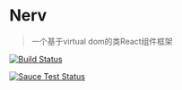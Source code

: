 # Nerv

> 一个基于virtual dom的类React组件框架

[![Build Status](https://travis-ci.org/o2team/nerv.svg?branch=master)](https://travis-ci.org/o2team/nerv)

[![Sauce Test Status](https://saucelabs.com/open_sauce/build_matrix/nervjs.svg)](https://saucelabs.com/u/nervjs)
